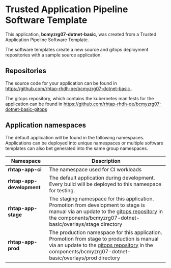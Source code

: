 # Trusted Application Pipeline Software Template

This application, **bcmyzrg07-dotnet-basic**, was created from a Trusted Application Pipeline Software Template.

The software templates create a new source and gitops deployment repositories with a sample source application. 

## Repositories

The source code for your application can be found in [https://github.com/rhtap-rhdh-qe/bcmyzrg07-dotnet-basic ](https://github.com/rhtap-rhdh-qe/bcmyzrg07-dotnet-basic ).
 
The gitops repository, which contains the kubernetes manifests for the application can be found in 
[https://github.com/rhtap-rhdh-qe/bcmyzrg07-dotnet-basic-gitops ](https://github.com/rhtap-rhdh-qe/bcmyzrg07-dotnet-basic-gitops ) 

## Application namespaces 

The default application will be found in the following namespaces. Applications can be deployed into unique namespaces or multiple software templates can also bet generated into the same group namespaces.  

|  Namespace   |  Description   |  
| -------- | -------- |
| **rhtap-app-ci** | The namespace used for CI workloads |
| **rhtap-app-development** | The default application during development. Every build will be deployed to this namespace for testing. |
| **rhtap-app-stage** | The staging namespace for this application. Promotion from development to stage is manual via an update to the [gitops repository](https://github.com/rhtap-rhdh-qe/bcmyzrg07-dotnet-basic-gitops ) in the components/bcmyzrg07-dotnet-basic/overlays/stage directory |
| **rhtap-app-prod** | The production namespace for this application. Promotion from stage to production is manual via an update to the [gitops repository](https://github.com/rhtap-rhdh-qe/bcmyzrg07-dotnet-basic-gitops ) in the components/bcmyzrg07-dotnet-basic/overlays/prod directory |